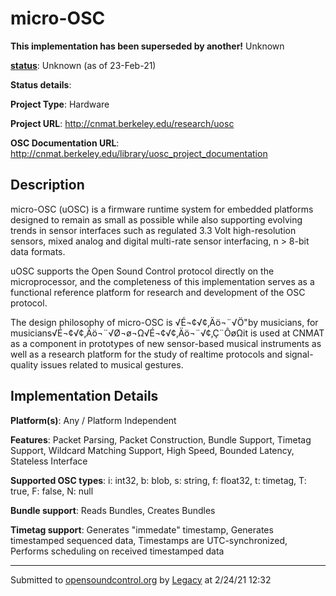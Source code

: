 # micro-OSC

**This implementation has been superseded by another!**
Unknown

**[status](https://ccrma.stanford.edu/~matt/OSC/implementation-status.html)**: Unknown (as of 23-Feb-21)

**Status details**: 


**Project Type**: Hardware

**Project URL**: <http://cnmat.berkeley.edu/research/uosc>

**OSC Documentation URL**: <http://cnmat.berkeley.edu/library/uosc_project_documentation>

## Description

micro-OSC (uOSC) is a firmware runtime system for embedded platforms designed to remain as small as possible while also supporting evolving trends in sensor interfaces such as regulated 3.3 Volt high-resolution sensors, mixed analog and digital multi-rate sensor interfacing, n > 8-bit data formats. <p> uOSC supports the Open Sound Control protocol directly on the microprocessor, and the completeness of this implementation serves as a functional reference platform for research and development of the OSC protocol. <p> The design philosophy of micro-OSC is √É¬¢√¢‚Äö¬¨√Ö"by musicians, for musicians√É¬¢√¢‚Äö¬¨√Ø¬ø¬Ω√É¬¢√¢‚Äö¬¨√¢‚Ç¨ÔøΩit is used at CNMAT as a component in prototypes of new sensor-based musical instruments as well as a research platform for the study of realtime protocols and signal-quality issues related to musical gestures.

## Implementation Details

**Platform(s)**: Any / Platform Independent

**Features**: Packet Parsing, Packet Construction, Bundle Support, Timetag Support, Wildcard Matching Support, High Speed, Bounded Latency, Stateless Interface

**Supported OSC types**: i: int32, b: blob, s: string, f: float32, t: timetag, T: true, F: false, N: null

**Bundle support**: Reads Bundles, Creates Bundles

**Timetag support**: Generates "immedate" timestamp, Generates timestamped sequenced data, Timestamps are UTC-synchronized, Performs scheduling on received timestamped data

---
Submitted to [opensoundcontrol.org](https://opensoundcontrol.org) by [Legacy](https://web.archive.org) at 2/24/21 12:32
